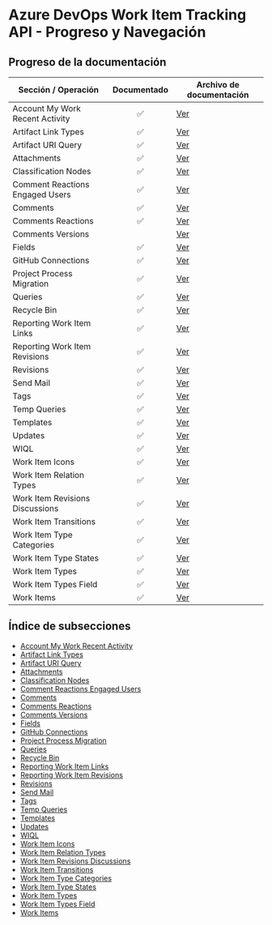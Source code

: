 

# Azure DevOps Work Item Tracking API - Progreso y Navegación

## Progreso de la documentación

| Sección / Operación                       | Documentado | Archivo de documentación |
|-------------------------------------------|:-----------:|-------------------------|
| Account My Work Recent Activity           |     ✅      | [Ver](wit_sections/account_my_work_recent_activity.md) |
| Artifact Link Types                       |     ✅      | [Ver](wit_sections/artifact_link_types.md) |
| Artifact URI Query                        |     ✅      | [Ver](wit_sections/artifact_uri_query.md) |
| Attachments                               |     ✅      | [Ver](wit_sections/attachments.md) |
| Classification Nodes                      |     ✅      | [Ver](wit_sections/classification_nodes.md) |
| Comment Reactions Engaged Users           |     ✅      | [Ver](wit_sections/comment_reactions_engaged_users.md) |
| Comments                                  |     ✅      | [Ver](wit_sections/comments.md) |
| Comments Reactions                        |     ✅      | [Ver](wit_sections/comments_reactions.md) |
| Comments Versions                         |             | [Ver](wit_sections/comments_versions.md) |
| Fields                                    |     ✅      | [Ver](wit_sections/fields.md) |
| GitHub Connections                        |     ✅      | [Ver](wit_sections/github_connections.md) |
| Project Process Migration                 |     ✅      | [Ver](wit_sections/project_process_migration.md) |
| Queries                                   |     ✅      | [Ver](wit_sections/queries.md) |
| Recycle Bin                               |     ✅      | [Ver](wit_sections/recycle_bin.md) |
| Reporting Work Item Links                  |     ✅      | [Ver](wit_sections/reporting_work_item_links.md) |
| Reporting Work Item Revisions             |     ✅      | [Ver](wit_sections/reporting_work_item_revisions.md) |
| Revisions                                 |     ✅      | [Ver](wit_sections/revisions.md) |
| Send Mail                                 |     ✅      | [Ver](wit_sections/send_mail.md) |
| Tags                                      |     ✅      | [Ver](wit_sections/tags.md) |
| Temp Queries                              |     ✅      | [Ver](wit_sections/temp_queries.md) |
| Templates                                 |     ✅      | [Ver](wit_sections/templates.md) |
| Updates                                   |     ✅      | [Ver](wit_sections/updates.md) |
| WIQL                                      |     ✅      | [Ver](wit_sections/wiql.md) |
| Work Item Icons                           |     ✅      | [Ver](wit_sections/work_item_icons.md) |
| Work Item Relation Types                  |     ✅      | [Ver](wit_sections/work_item_relation_types.md) |
| Work Item Revisions Discussions           |     ✅      | [Ver](wit_sections/work_item_revisions_discussions.md) |
| Work Item Transitions                     |     ✅      | [Ver](wit_sections/work_item_transitions.md) |
| Work Item Type Categories                 |     ✅      | [Ver](wit_sections/work_item_type_categories.md) |
| Work Item Type States                     |     ✅      | [Ver](wit_sections/work_item_type_states.md) |
| Work Item Types                           |     ✅      | [Ver](wit_sections/work_item_types.md) |
| Work Item Types Field                     |     ✅      | [Ver](wit_sections/work_item_types_field.md) |
| Work Items                                |     ✅      | [Ver](wit_sections/work_items.md) |

## Índice de subsecciones

* [Account My Work Recent Activity](wit_sections/account_my_work_recent_activity.md)
* [Artifact Link Types](wit_sections/artifact_link_types.md)
* [Artifact URI Query](wit_sections/artifact_uri_query.md)
* [Attachments](wit_sections/attachments.md)
* [Classification Nodes](wit_sections/classification_nodes.md)
* [Comment Reactions Engaged Users](wit_sections/comment_reactions_engaged_users.md)
* [Comments](wit_sections/comments.md)
* [Comments Reactions](wit_sections/comments_reactions.md)
* [Comments Versions](wit_sections/comments_versions.md)
* [Fields](wit_sections/fields.md)
* [GitHub Connections](wit_sections/github_connections.md)
* [Project Process Migration](wit_sections/project_process_migration.md)
* [Queries](wit_sections/queries.md)
* [Recycle Bin](wit_sections/recycle_bin.md)
* [Reporting Work Item Links](wit_sections/reporting_work_item_links.md)
* [Reporting Work Item Revisions](wit_sections/reporting_work_item_revisions.md)
* [Revisions](wit_sections/revisions.md)
* [Send Mail](wit_sections/send_mail.md)
* [Tags](wit_sections/tags.md)
* [Temp Queries](wit_sections/temp_queries.md)
* [Templates](wit_sections/templates.md)
* [Updates](wit_sections/updates.md)
* [WIQL](wit_sections/wiql.md)
* [Work Item Icons](wit_sections/work_item_icons.md)
* [Work Item Relation Types](wit_sections/work_item_relation_types.md)
* [Work Item Revisions Discussions](wit_sections/work_item_revisions_discussions.md)
* [Work Item Transitions](wit_sections/work_item_transitions.md)
* [Work Item Type Categories](wit_sections/work_item_type_categories.md)
* [Work Item Type States](wit_sections/work_item_type_states.md)
* [Work Item Types](wit_sections/work_item_types.md)
* [Work Item Types Field](wit_sections/work_item_types_field.md)
* [Work Items](wit_sections/work_items.md)



